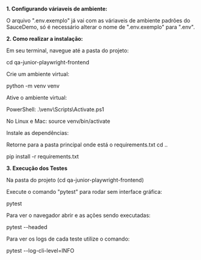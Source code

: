 
**1. Configurando váriaveis de ambiente:**

O arquivo ".env.exemplo" já vai com as váriaveis de ambiente padrões do SauceDemo, só é necessário alterar o nome de ".env.exemplo" para ".env".

**2. Como realizar a instalação:**
   
Em seu terminal, navegue até a pasta do projeto:

cd qa-junior-playwright-frontend

Crie um ambiente virtual:

python -m venv venv

Ative o ambiente virtual:

PowerShell: .\venv\Scripts\Activate.ps1

No Linux e Mac: source venv/bin/activate

Instale as dependências:

Retorne para a pasta principal onde está o requirements.txt
cd ..

pip install -r requirements.txt

**3. Execução dos Testes**

Na pasta do projeto (cd qa-junior-playwright-frontend)

Execute o comando "pytest" para rodar sem interface gráfica:

pytest

Para ver o navegador abrir e as ações sendo executadas:

pytest --headed

Para ver os logs de cada teste utilize o comando:

pytest --log-cli-level=INFO

